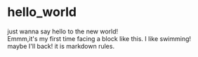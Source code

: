 # hello_world
just wanna say hello to the new world!  
Emmm,it's my first time facing a block like this. 
I like swimming!  
maybe I'll back!
it is markdown rules.
